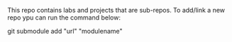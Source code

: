This repo contains labs and projects that are sub-repos.
To add/link a new repo ypu can run the command below:

git submodule add "url" "modulename"
